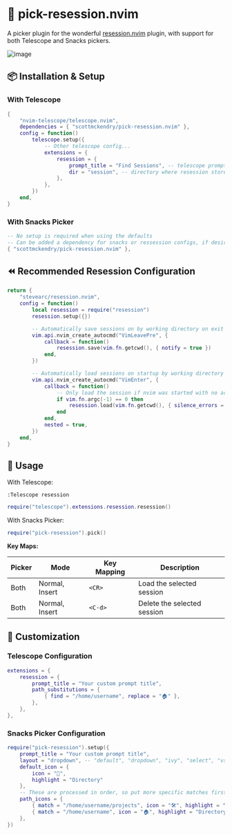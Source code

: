 # 🔭 pick-resession.nvim

A picker plugin for the wonderful [resession.nvim](https://github.com/stevearc/resession.nvim) plugin, with support for both Telescope and Snacks pickers.

![image](https://github.com/scottmckendry/pick-resession.nvim/assets/39483124/93fb9c3d-1345-4f74-a37d-b8e520116362)

## 📦 Installation & Setup

### With Telescope

```lua
{
    "nvim-telescope/telescope.nvim",
    dependencies = { "scottmckendry/pick-resession.nvim" },
    config = function()
        telescope.setup({
            -- Other telescope config...
            extensions = {
                resession = {
                    prompt_title = "Find Sessions", -- telescope prompt title
                    dir = "session", -- directory where resession stores sessions
                },
            },
        })
    end,
}
```

### With Snacks Picker

```lua
-- No setup is required when using the defaults
-- Can be added a dependency for snacks or ressession configs, if desired
{ "scottmckendry/pick-resession.nvim" },
```

## ⏪ Recommended Resession Configuration

```lua
return {
    "stevearc/resession.nvim",
    config = function()
        local resession = require("resession")
        resession.setup({})

        -- Automatically save sessions on by working directory on exit
        vim.api.nvim_create_autocmd("VimLeavePre", {
            callback = function()
                resession.save(vim.fn.getcwd(), { notify = true })
            end,
        })

        -- Automatically load sessions on startup by working directory
        vim.api.nvim_create_autocmd("VimEnter", {
            callback = function()
                -- Only load the session if nvim was started with no args
                if vim.fn.argc(-1) == 0 then
                    resession.load(vim.fn.getcwd(), { silence_errors = true })
                end
            end,
            nested = true,
        })
    end,
}
```

## 🚀 Usage

With Telescope:

```vim
:Telescope resession
```

```lua
require("telescope").extensions.resession.resession()
```

With Snacks Picker:

```lua
require("pick-resession").pick()
```

**Key Maps:**

| Picker | Mode           | Key Mapping | Description                 |
| ------ | -------------- | ----------- | --------------------------- |
| Both   | Normal, Insert | `<CR>`      | Load the selected session   |
| Both   | Normal, Insert | `<C-d>`     | Delete the selected session |

## 🎨 Customization

### Telescope Configuration

```lua
extensions = {
    resession = {
        prompt_title = "Your custom prompt title",
        path_substitutions = {
            { find = "/home/username", replace = "🏠" },
        },
    },
},
```

### Snacks Picker Configuration

```lua
require("pick-resession").setup({
    prompt_title = "Your custom prompt title",
    layout = "dropdown", -- "default", "dropdown", "ivy", "select", "vscode"
    default_icon = {
        icon = "📁",
        highlight = "Directory"
    },
    -- These are processed in order, so put more specific matches first
    path_icons = {
        { match = "/home/username/projects", icon = "🛠️", highlight = "Special" },
        { match = "/home/username", icon = "🏠", highlight = "Directory" },
    },
})
```
